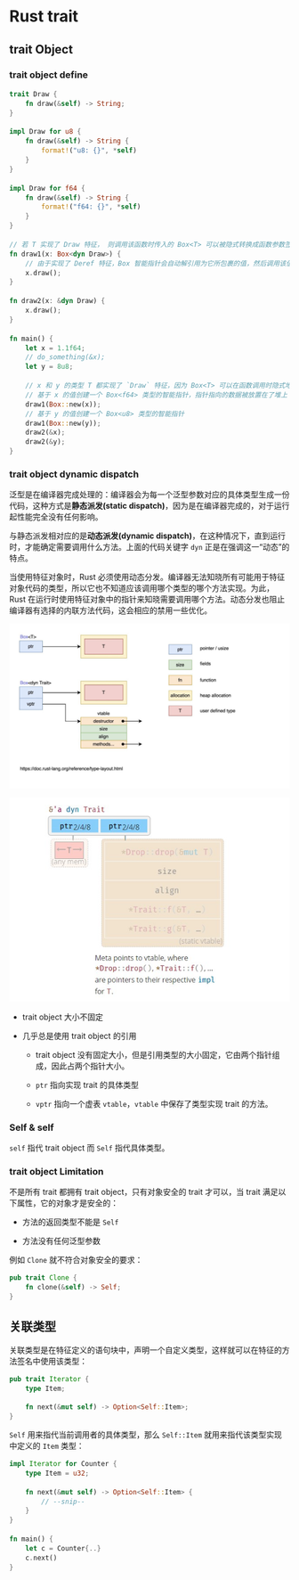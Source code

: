 # Rust trait

## trait Object

### trait object define

```rust
trait Draw {
    fn draw(&self) -> String;
}

impl Draw for u8 {
    fn draw(&self) -> String {
        format!("u8: {}", *self)
    }
}

impl Draw for f64 {
    fn draw(&self) -> String {
        format!("f64: {}", *self)
    }
}

// 若 T 实现了 Draw 特征， 则调用该函数时传入的 Box<T> 可以被隐式转换成函数参数签名中的 Box<dyn Draw>
fn draw1(x: Box<dyn Draw>) {
    // 由于实现了 Deref 特征，Box 智能指针会自动解引用为它所包裹的值，然后调用该值对应的类型上定义的 `draw` 方法
    x.draw();
}

fn draw2(x: &dyn Draw) {
    x.draw();
}

fn main() {
    let x = 1.1f64;
    // do_something(&x);
    let y = 8u8;

    // x 和 y 的类型 T 都实现了 `Draw` 特征，因为 Box<T> 可以在函数调用时隐式地被转换为特征对象 Box<dyn Draw> 
    // 基于 x 的值创建一个 Box<f64> 类型的智能指针，指针指向的数据被放置在了堆上
    draw1(Box::new(x));
    // 基于 y 的值创建一个 Box<u8> 类型的智能指针
    draw1(Box::new(y));
    draw2(&x);
    draw2(&y);
}
```

### trait object dynamic dispatch

泛型是在编译器完成处理的：编译器会为每一个泛型参数对应的具体类型生成一份代码，这种方式是**静态派发(static dispatch)**，因为是在编译器完成的，对于运行起性能完全没有任何影响。

与静态派发相对应的是**动态派发(dynamic dispatch)**，在这种情况下，直到运行时，才能确定需要调用什么方法。上面的代码关键字 `dyn` 正是在强调这一“动态”的特点。 

当使用特征对象时，Rust 必须使用动态分发。编译器无法知晓所有可能用于特征对象代码的类型，所以它也不知道应该调用哪个类型的哪个方法实现。为此，Rust 在运行时使用特征对象中的指针来知晓需要调用哪个方法。动态分发也阻止编译器有选择的内联方法代码，这会相应的禁用一些优化。

![](trait/trait_object.jpg)

![](trait/trait_object_layout.jpg)

- trait object 大小不固定

- 几乎总是使用 trait object 的引用
  
  - trait object 没有固定大小，但是引用类型的大小固定，它由两个指针组成，因此占两个指针大小。
  
  - `ptr` 指向实现 trait  的具体类型
  
  - `vptr` 指向一个虚表 `vtable`，`vtable` 中保存了类型实现 trait 的方法。

### Self & self

`self` 指代 trait object 而 `Self` 指代具体类型。

### trait object Limitation

不是所有 trait 都拥有 trait object，只有对象安全的 trait 才可以，当 trait 满足以下属性，它的对象才是安全的：

- 方法的返回类型不能是 `Self`

- 方法没有任何泛型参数

例如 `Clone` 就不符合对象安全的要求：

```rust
pub trait Clone {
    fn clone(&self) -> Self;
}
```

## 关联类型

关联类型是在特征定义的语句块中，声明一个自定义类型，这样就可以在特征的方法签名中使用该类型：

```rust
pub trait Iterator {
    type Item;

    fn next(&mut self) -> Option<Self::Item>;
}
```

`Self` 用来指代当前调用者的具体类型，那么 `Self::Item` 就用来指代该类型实现中定义的 `Item` 类型：

```rust
impl Iterator for Counter {
    type Item = u32;

    fn next(&mut self) -> Option<Self::Item> {
        // --snip--
    }
}

fn main() {
    let c = Counter{..}
    c.next()
}
```
